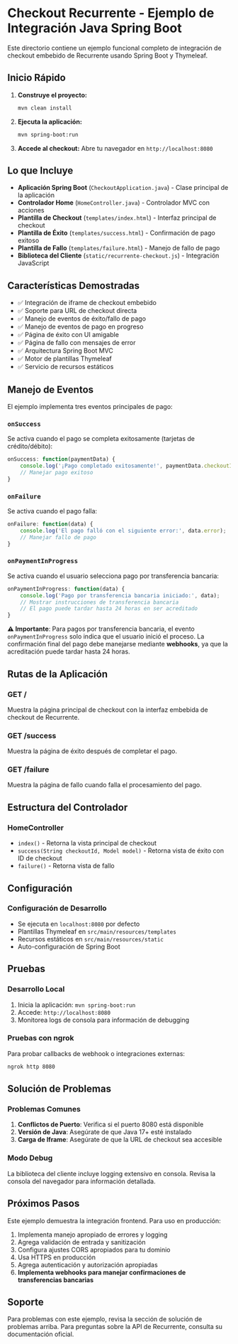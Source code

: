 # Checkout Recurrente - Ejemplo de Integración Java Spring Boot

Este directorio contiene un ejemplo funcional completo de integración de checkout embebido de Recurrente usando Spring Boot y Thymeleaf.

## Inicio Rápido

1. **Construye el proyecto:**
   ```bash
   mvn clean install
   ```

2. **Ejecuta la aplicación:**
   ```bash
   mvn spring-boot:run
   ```

3. **Accede al checkout:**
   Abre tu navegador en `http://localhost:8080`

## Lo que Incluye

- **Aplicación Spring Boot** (`CheckoutApplication.java`) - Clase principal de la aplicación
- **Controlador Home** (`HomeController.java`) - Controlador MVC con acciones
- **Plantilla de Checkout** (`templates/index.html`) - Interfaz principal de checkout
- **Plantilla de Éxito** (`templates/success.html`) - Confirmación de pago exitoso
- **Plantilla de Fallo** (`templates/failure.html`) - Manejo de fallo de pago
- **Biblioteca del Cliente** (`static/recurrente-checkout.js`) - Integración JavaScript

## Características Demostradas

- ✅ Integración de iframe de checkout embebido
- ✅ Soporte para URL de checkout directa
- ✅ Manejo de eventos de éxito/fallo de pago
- ✅ Manejo de eventos de pago en progreso
- ✅ Página de éxito con UI amigable
- ✅ Página de fallo con mensajes de error
- ✅ Arquitectura Spring Boot MVC
- ✅ Motor de plantillas Thymeleaf
- ✅ Servicio de recursos estáticos

## Manejo de Eventos

El ejemplo implementa tres eventos principales de pago:

### `onSuccess`
Se activa cuando el pago se completa exitosamente (tarjetas de crédito/débito):
```javascript
onSuccess: function(paymentData) {
    console.log('¡Pago completado exitosamente!', paymentData.checkoutId);
    // Manejar pago exitoso
}
```

### `onFailure`
Se activa cuando el pago falla:
```javascript
onFailure: function(data) {
    console.log('El pago falló con el siguiente error:', data.error);
    // Manejar fallo de pago
}
```

### `onPaymentInProgress`
Se activa cuando el usuario selecciona pago por transferencia bancaria:
```javascript
onPaymentInProgress: function(data) {
    console.log('Pago por transferencia bancaria iniciado:', data);
    // Mostrar instrucciones de transferencia bancaria
    // El pago puede tardar hasta 24 horas en ser acreditado
}
```

**⚠️ Importante**: Para pagos por transferencia bancaria, el evento `onPaymentInProgress` solo indica que el usuario inició el proceso. La confirmación final del pago debe manejarse mediante **webhooks**, ya que la acreditación puede tardar hasta 24 horas.

## Rutas de la Aplicación

### GET /
Muestra la página principal de checkout con la interfaz embebida de checkout de Recurrente.

### GET /success
Muestra la página de éxito después de completar el pago.

### GET /failure
Muestra la página de fallo cuando falla el procesamiento del pago.

## Estructura del Controlador

### HomeController
- `index()` - Retorna la vista principal de checkout
- `success(String checkoutId, Model model)` - Retorna vista de éxito con ID de checkout
- `failure()` - Retorna vista de fallo

## Configuración

### Configuración de Desarrollo
- Se ejecuta en `localhost:8080` por defecto
- Plantillas Thymeleaf en `src/main/resources/templates`
- Recursos estáticos en `src/main/resources/static`
- Auto-configuración de Spring Boot

## Pruebas

### Desarrollo Local
1. Inicia la aplicación: `mvn spring-boot:run`
2. Accede: `http://localhost:8080`
3. Monitorea logs de consola para información de debugging

### Pruebas con ngrok
Para probar callbacks de webhook o integraciones externas:
```bash
ngrok http 8080
```

## Solución de Problemas

### Problemas Comunes
1. **Conflictos de Puerto**: Verifica si el puerto 8080 está disponible
2. **Versión de Java**: Asegúrate de que Java 17+ esté instalado
3. **Carga de Iframe**: Asegúrate de que la URL de checkout sea accesible

### Modo Debug
La biblioteca del cliente incluye logging extensivo en consola. Revisa la consola del navegador para información detallada.

## Próximos Pasos

Este ejemplo demuestra la integración frontend. Para uso en producción:
1. Implementa manejo apropiado de errores y logging
2. Agrega validación de entrada y sanitización
3. Configura ajustes CORS apropiados para tu dominio
4. Usa HTTPS en producción
5. Agrega autenticación y autorización apropiadas
6. **Implementa webhooks para manejar confirmaciones de transferencias bancarias**

## Soporte

Para problemas con este ejemplo, revisa la sección de solución de problemas arriba. Para preguntas sobre la API de Recurrente, consulta su documentación oficial.
